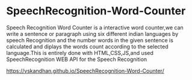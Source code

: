# SpeechRecognition-Word-Counter
Speech Recognition Word Counter is a interactive word counter,we can write a sentence or paragraph using six different indian languages by speech Recognition and the number words in the given sentence is calculated and diplays the words count according to the selected language.This is entirely done with HTML,CSS,JS,and used SpeechRecognition WEB API for the Speech Recognition



https://vskandhan.github.io/SpeechRecognition-Word-Counter/
